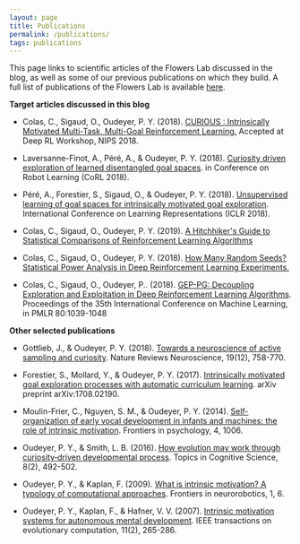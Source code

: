 ```yaml
---
layout: page
title: Publications
permalink: /publications/
tags: publications
---
```


This page links to scientific articles of the Flowers Lab discussed in the blog, as well as some of our previous publications on which they build. A full list of publications of the Flowers Lab is available [here](https://flowers.inria.fr/all-publications/). 

**Target articles discussed in this blog**

* Colas, C., Sigaud, O., Oudeyer, P. Y. (2018). [CURIOUS : Intrinsically Motivated Multi-Task,
Multi-Goal Reinforcement Learning.](https://arxiv.org/abs/1810.06284) Accepted at Deep RL Workshop, NIPS 2018.

* Laversanne-Finot, A., Péré, A., & Oudeyer, P. Y. (2018). [Curiosity driven exploration of learned disentangled goal spaces](https://arxiv.org/pdf/1807.01521). in Conference on Robot Learning (CoRL 2018).

* Péré, A., Forestier, S., Sigaud, O., & Oudeyer, P. Y. (2018). [Unsupervised learning of goal spaces for intrinsically motivated goal exploration](https://arxiv.org/abs/1803.00781). International Conference on Learning Representations (ICLR 2018).

* Colas, C., Sigaud, O., Oudeyer, P. Y. (2019). [A Hitchhiker's Guide to Statistical Comparisons of Reinforcement Learning Algorithms](https://openreview.net/forum?id=ryx0N3IaIV)

* Colas, C., Sigaud, O., Oudeyer, P. Y. (2018). [How Many Random Seeds? Statistical Power Analysis in Deep Reinforcement Learning Experiments.](https://arxiv.org/abs/1806.08295) 

* Colas, C., Sigaud, O., Oudeyer, P.. (2018). [GEP-PG: Decoupling Exploration and Exploitation in
Deep Reinforcement Learning Algorithms](https://arxiv.org/abs/1802.05054). Proceedings of the 35th International Conference on Machine Learning, in PMLR 80:1039-1048


**Other selected publications**

* Gottlieb, J., & Oudeyer, P. Y. (2018). [Towards a neuroscience of active sampling and curiosity](https://www.dropbox.com/s/oyc4dvjha4s92s6/2018_GottliebOudeyer_ActiveSampling_NatNeuro.pdf?dl=0). Nature Reviews Neuroscience, 19(12), 758-770.

* Forestier, S., Mollard, Y., & Oudeyer, P. Y. (2017). [Intrinsically motivated goal exploration processes with automatic curriculum learning](https://arxiv.org/abs/1708.02190). arXiv preprint arXiv:1708.02190.

* Moulin-Frier, C., Nguyen, S. M., & Oudeyer, P. Y. (2014). [Self-organization of early vocal development in infants and machines: the role of intrinsic motivation](https://www.frontiersin.org/articles/10.3389/fpsyg.2013.01006). Frontiers in psychology, 4, 1006.

* Oudeyer, P. Y., & Smith, L. B. (2016). [How evolution may work through curiosity‐driven developmental process](https://onlinelibrary.wiley.com/doi/pdf/10.1111/tops.12196). Topics in Cognitive Science, 8(2), 492-502.

* Oudeyer, P. Y., & Kaplan, F. (2009). [What is intrinsic motivation? A typology of computational approaches](https://www.frontiersin.org/articles/10.3389/neuro.12.006.2007). Frontiers in neurorobotics, 1, 6.

* Oudeyer, P. Y., Kaplan, F., & Hafner, V. V. (2007). [Intrinsic motivation systems for autonomous mental development](http://www.pyoudeyer.com/ims.pdf). IEEE transactions on evolutionary computation, 11(2), 265-286.
